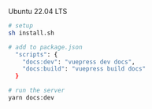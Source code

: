 Ubuntu 22.04 LTS

```bash
# setup
sh install.sh

# add to package.json
  "scripts": {
    "docs:dev": "vuepress dev docs",
    "docs:build": "vuepress build docs"
  }

# run the server
yarn docs:dev
```




	
